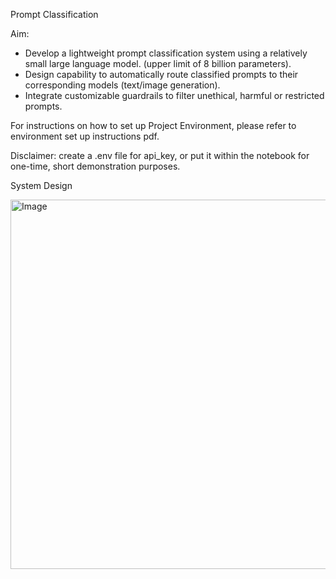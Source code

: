 Prompt Classification

Aim: 
- Develop a lightweight prompt classification system using a relatively small large language model. (upper limit of 8 billion parameters).
- Design capability to automatically route classified prompts to their corresponding models (text/image generation).
- Integrate customizable guardrails to filter unethical, harmful or restricted prompts.

For instructions on how to set up Project Environment, please refer to environment set up instructions pdf. 

Disclaimer: create a .env file for api_key, or put it within the notebook for one-time, short demonstration purposes.

System Design

<img width="1327" height="591" alt="Image" src="https://github.com/user-attachments/assets/1d73106d-bb36-4822-943f-994ea0c875b4" />



